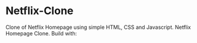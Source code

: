 # Netflix-Clone
Clone of Netflix Homepage using simple HTML, CSS and Javascript.
Netflix Homepage Clone. Build with:
